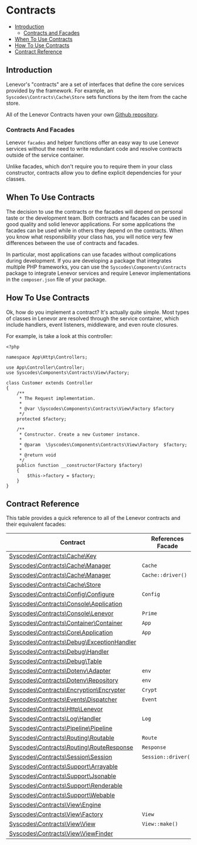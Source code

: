 # Contracts

- [Introduction](#introduction)
    - [Contracts and Facades](#contracts-and-facades)
- [When To Use Contracts](#when-to-use-contracts)
- [How To Use Contracts](#how-to-use-contracts)
- [Contract Reference](#contract-reference)


<a name="introduction"></a>
## Introduction  

Lenevor's "contracts" are a set of interfaces that define the core services provided by the framework. For example, an `Syscodes\Contracts\Cache\Store` sets functions by the item from the cache store.

All of the Lenevor Contracts haven your own [Github repository](https://github.com/syscodes/contracts).

<a name="contracts-and-facades"></a>
### Contracts And Facades

Lenevor `facades` and helper functions offer an easy way to use Lenevor services without the need to write redundant code and resolve contracts outside of the service container.

Unlike facades, which don't require you to require them in your class constructor, contracts allow you to define explicit dependencies for your classes. 

<a name="when-to-use-contracts"></a>
## When To Use Contracts

The decision to use the contracts or the facades will depend on personal taste or the development team. Both contracts and facades can be used in good quality and solid lenevor applications. For some applications the facades can be used while in others they depend on the contracts. When you know what responsibility your class has, you will notice very few differences between the use of contracts and facades.

In particular, most applications can use facades without complications during development. If you are developing a package that integrates multiple PHP frameworks, you can use the `Syscodes\Components\Contracts` package to integrate Lenevor services and require Lenevor implementations in the `composer.json` file of your package.

<a name="how-to-use-contracts"></a>
## How To Use Contracts

Ok, how do you implement a contract? It's actually quite simple. Most types of classes in Lenevor are resolved through the service container, which include handlers, event listeners, middleware, and even route closures.

For example,  is take a look at this controller: 

    <?php

    namespace App\Http\Controllers;

    use App\Controller\Controller;
    use Syscodes\Components\Contracts\View\Factory;

    class Customer extends Controller
    {
        /**
         * The Request implementation.
         *
         * @var \Syscodes\Components\Contracts\View\Factory $factory
         */
        protected $factory;

        /**
         * Constructor. Create a new Customer instance.
         *
         * @param  \Syscodes\Components\Contracts\View\Factory  $factory;
         *
         * @return void
         */
        publicn function __constructor(Factory $factory)
        {
            $this->factory = $factory;
        }
    }

<a name="contract-reference"></a>
## Contract Reference

This table provides a quick reference to all of the Lenevor contracts and their equivalent facades:

| Contract                                                                                                                       | References Facade            |
|--------------------------------------------------------------------------------------------------------------------------------|------------------------------|
| [Syscodes\Contracts\Cache\Key](https://github.com/syscodes/contracts/blob/{{version}}/Cache/Key.php)                           | &nbsp;                       |
| [Syscodes\Contracts\Cache\Manager](https://github.com/syscodes/contracts/blob/{{version}}/Cache/Manager.php)                   | `Cache`                      |
| [Syscodes\Contracts\Cache\Manager](https://github.com/syscodes/contracts/blob/{{version}}/Cache/Repository.php)                | `Cache::driver()`            |
| [Syscodes\Contracts\Cache\Store](https://github.com/syscodes/contracts/blob/{{version}}/Cache/Store.php)                       | &nbsp;                       |
| [Syscodes\Contracts\Config\Configure](https://github.com/syscodes/contracts/blob/{{version}}/Config/Configure.php)             | `Config`                     |
| [Syscodes\Contracts\Console\Application](https://github.com/syscodes/contracts/blob/{{version}}/Console/Application.php)       | &nbsp;                       |
| [Syscodes\Contracts\Console\Lenevor](https://github.com/syscodes/contracts/blob/{{version}}/Console/Lenevor.php)               | `Prime`                      |
| [Syscodes\Contracts\Container\Container](https://github.com/syscodes/contracts/blob/{{version}}/Container/Container.php)       | `App`                        |
| [Syscodes\Contracts\Core\Application](https://github.com/syscodes/contracts/blob/{{version}}/Core/Application.php)             | `App`                        |
| [Syscodes\Contracts\Debug\ExceptionHandler](https://github.com/syscodes/contracts/blob/{{version}}/Debug/ExceptionHandler.php) | &nbsp;                       |
| [Syscodes\Contracts\Debug\Handler](https://github.com/syscodes/contracts/blob/{{version}}/Debug/Handler.php)                   | &nbsp;                       |
| [Syscodes\Contracts\Debug\Table](https://github.com/syscodes/contracts/blob/{{version}}/Debug/Table.php)                       | &nbsp;                       |
| [Syscodes\Contracts\Dotenv\Adapter](https://github.com/syscodes/contracts/blob/{{version}}/Dotenv/Adapter.php)                 | `env`                        |
| [Syscodes\Contracts\Dotenv\Repository](https://github.com/syscodes/contracts/blob/{{version}}/Dotenv/Repository.php)           | `env`                        |
| [Syscodes\Contracts\Encryption\Encrypter](https://github.com/Syscodes/contracts/blob/{{version}}/Encryption/Encrypter.php)     | `Crypt`                      |
| [Syscodes\Contracts\Events\Dispatcher](https://github.com/syscodes/contracts/blob/{{version}}/Events/Dispatcher.php)           | `Event`                      |
| [Syscodes\Contracts\Http\Lenevor](https://github.com/syscodes/contracts/blob/{{version}}/Http/Lenevor.php)                     | &nbsp;                       |
| [Syscodes\Contracts\Log\Handler](https://github.com/syscodes/contracts/blob/{{version}}/Log/Handler.php)                       | `Log`                        |
| [Syscodes\Contracts\Pipeline\Pipeline](https://github.com/syscodes/contracts/blob/{{version}}/Pipeline/Pipeline.php)           | &nbsp;                       |
| [Syscodes\Contracts\Routing\Routable](https://github.com/syscodes/contracts/blob/{{version}}/Routing/Routable.php)             | `Route`                      |
| [Syscodes\Contracts\Routing\RouteResponse](https://github.com/syscodes/contracts/blob/{{version}}/Routing/RouteResponse.php)   | `Response`                   |
| [Syscodes\Contracts\Session\Session](https://github.com/syscodes/contracts/blob/{{version}}/Session/Session.php)               | `Session::driver()`          |
| [Syscodes\Contracts\Support\Arrayable](https://github.com/Syscodes/contracts/blob/{{version}}/Support/Arrayable.php)           | &nbsp;                       |
| [Syscodes\Contracts\Support\Jsonable](https://github.com/Syscodes/contracts/blob/{{version}}/Support/Jsonable.php)             | &nbsp;                       |
| [Syscodes\Contracts\Support\Renderable](https://github.com/Syscodes/contracts/blob/{{version}}/Support/Renderable.php)         | &nbsp;                       |
| [Syscodes\Contracts\Support\Webable](https://github.com/Syscodes/contracts/blob/{{version}}/Support/Webable.php)               | &nbsp;                       |
| [Syscodes\Contracts\View\Engine](https://github.com/syscodes/contracts/blob/{{version}}/View/Engine.php)                       | &nbsp;                       |
| [Syscodes\Contracts\View\Factory](https://github.com/syscodes/contracts/blob/{{version}}/View/Factory.php)                     | `View`                       |
| [Syscodes\Contracts\View\View](https://github.com/syscodes/contracts/blob/{{version}}/View/View.php)                           | `View::make()`               |
| [Syscodes\Contracts\View\ViewFinder](https://github.com/syscodes/contracts/blob/{{version}}/View/ViewFinder.php)               | &nbsp;                       |